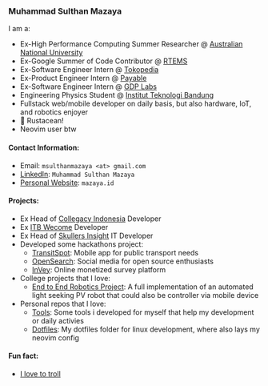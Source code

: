 ### Muhammad Sulthan Mazaya

I am a:
- Ex-High Performance Computing Summer Researcher @ [Australian National University](https://www.anu.edu.au/)
- Ex-Google Summer of Code Contributor @ [RTEMS](https://www.rtems.org/)
- Ex-Software Engineer Intern @ [Tokopedia](https://www.linkedin.com/company/pt--tokopedia)
- Ex-Product Engineer Intern @ [Payable](https://www.linkedin.com/company/payableid/)
- Ex-Software Engineer Intern @ [GDP Labs](https://www.linkedin.com/company/gdp-labs?originalSubdomain=id)
- Engineering Physics Student @ [Institut Teknologi Bandung](https://www.itb.ac.id/)
- Fullstack web/mobile developer on daily basis, but also hardware, IoT, and robotics enjoyer
- 🦀 Rustacean!
- Neovim user btw

#### Contact Information:
- Email: `msulthanmazaya <at> gmail.com`
- [LinkedIn](https://www.linkedin.com/in/muhammad-sulthan-mazaya-7289091b3/): `Muhammad Sulthan Mazaya`
- [Personal Website](https://mazaya.id): `mazaya.id`  

#### Projects:

- Ex Head of [Collegacy Indonesia](https://github.com/Collegacy-Indonesia) Developer
- Ex [ITB Wecome](https://github.com/kabinetkmitb/wecome) Developer
- Ex Head of [Skullers Insight](https://github.com/Skullers-Insight) IT Developer
- Developed some hackathons project:
  - [TransitSpot](https://github.com/omaewa-mo-shinderu-APEC/TransitSpot): Mobile app for public transport needs
  - [OpenSearch](https://github.com/GarudaHacksMafiaTeam/OpenSearch): Social media for open source enthusiasts
  - [InVey](https://github.com/findit-omae-wa-mou-shindeiru/Invey): Online monetized survey platform
- College projects that I love:
  - [End to End Robotics Project](https://github.com/MSMazaya/Tubes-LTF2): A full implementation of an automated light seeking PV robot that could also be controller via mobile device
- Personal repos that I love:
  - [Tools](https://github.com/MSMazaya/tools): Some tools i developed for myself that help my development or daily activies
  - [Dotfiles](https://github.com/MSMazaya/.dotfiles): My dotfiles folder for linux development, where also lays my neovim config

#### Fun fact: 
- [I love to troll](https://www.youtube.com/watch?v=dQw4w9WgXcQ)

